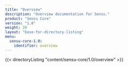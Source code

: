 ```yaml
---
title: "Overview"
description: "Overview documentation for Sensu."
product: "Sensu Core"
version: "1.0"
weight: 20
layout: "base-for-directory-listing"
menu:
  sensu-core-1.0:
    identifier: overview
---
```


{{< directoryListing "content/sensu-core/1.0/overview" >}}
